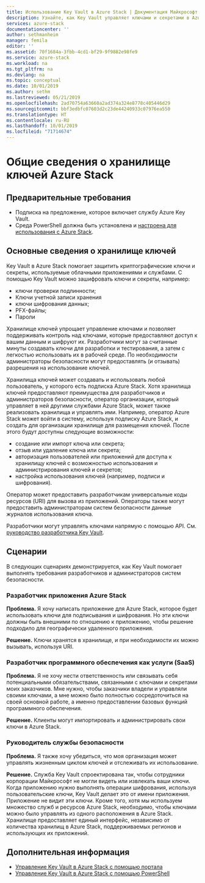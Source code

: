 ```yaml
---
title: Использование Key Vault в Azure Stack | Документация Майкрософт
description: Узнайте, как Key Vault управляет ключами и секретами в Azure Stack.
services: azure-stack
documentationcenter: ''
author: sethmanheim
manager: femila
editor: ''
ms.assetid: 70f1684a-3fbb-4cd1-bf29-9f9882e98fe9
ms.service: azure-stack
ms.workload: na
ms.tgt_pltfrm: na
ms.devlang: na
ms.topic: conceptual
ms.date: 10/01/2019
ms.author: sethm
ms.lastreviewed: 05/21/2019
ms.openlocfilehash: 2ad70754a63660a2ad374a324e8778c405446d29
ms.sourcegitcommit: bbf3edbfc07603d2c23de44240933c07976ea550
ms.translationtype: HT
ms.contentlocale: ru-RU
ms.lasthandoff: 10/01/2019
ms.locfileid: "71714674"
---
```

# <a name="introduction-to-key-vault-in-azure-stack"></a>Общие сведения о хранилище ключей Azure Stack

## <a name="prerequisites"></a>Предварительные требования

* Подписка на предложение, которое включает службу Azure Key Vault.  
* Среда PowerShell должна быть установлена и [настроена для использования с Azure Stack](azure-stack-powershell-configure-user.md).

## <a name="key-vault-basics"></a>Основные сведения о хранилище ключей

Key Vault в Azure Stack помогает защитить криптографические ключи и секреты, используемые облачными приложениями и службами. С помощью Key Vault можно зашифровать ключи и секреты, например:

* ключи проверки подлинности;
* Ключи учетной записи хранения
* ключи шифрования данных;
* PFX-файлы;
* Пароли

Хранилище ключей упрощает управление ключами и позволяет поддерживать контроль над ключами, которые предоставляют доступ к вашим данным и шифруют их. Разработчики могут за считанные минуты создавать ключи для разработки и тестирования, а затем с легкостью использовать их в рабочей среде. По необходимости администраторы безопасности могут предоставлять (и отзывать) разрешения на использование ключей.

Хранилища ключей может создавать и использовать любой пользователь, у которого есть подписка Azure Stack. Хотя хранилища ключей предоставляют преимущества для разработчиков и администраторов безопасности, оператор организации, который управляет в ней другими службами Azure Stack, может также реализовать хранилища и управлять ими. Например, оператор Azure Stack может войти в систему, используя подписку Azure Stack, и создать для организации хранилище для размещения ключей. После этого будут доступны следующие возможности:

* создание или импорт ключа или секрета;
* отзыв или удаление ключа или секрета;
* авторизация пользователей или приложений для доступа к хранилищу ключей с возможностью использования и администрирования ключей и секретов;
* настройка использования ключей (например, подписи и шифрования).

Оператор может предоставить разработчикам универсальные коды ресурсов (URI) для вызова из приложений. Операторы также могут предоставить администраторам систем безопасности данные журналов использования ключа.

Разработчики могут управлять ключами напрямую с помощью API. См. [руководство разработчика Key Vault](/azure/key-vault/key-vault-developers-guide).

## <a name="scenarios"></a>Сценарии

В следующих сценариях демонстрируется, как Key Vault помогает выполнять требования разработчиков и администраторов систем безопасности.

### <a name="developer-for-an-azure-stack-app"></a>Разработчик приложения Azure Stack

**Проблема.** Я хочу написать приложение для Azure Stack, которое будет использовать ключи для подписывания и шифрования. Но эти ключи должны быть внешними по отношению к приложению, чтобы решение подходило для географически удаленного приложения.

**Решение.** Ключи хранятся в хранилище, и при необходимости их можно вызывать, используя URI.

### <a name="developer-for-software-as-a-service-saas"></a>Разработчик программного обеспечения как услуги (SaaS)

**Проблема.** Я не хочу нести ответственность или связывать себя потенциальными обязательствами, связанными с ключами и секретами моих заказчиков. Мне нужно, чтобы заказчики владели и управляли своими ключами, а мне можно было полностью сосредоточиться на своей основной работе, а именно предоставлении базовых функций программного обеспечения.

**Решение.** Клиенты могут импортировать и администрировать свои ключи в Azure Stack.

### <a name="chief-security-officer-cso"></a>Руководитель службы безопасности

**Проблема.** Я также хочу убедиться, что моя организация может управлять жизненным циклом ключей и отслеживать их использование.

**Решение.** Служба Key Vault спроектирована так, чтобы сотрудники корпорации Майкрософт не могли видеть или извлекать ваши ключи. Когда приложению нужно выполнять операции шифрования, используя пользовательские ключи, Key Vault делает это от имени приложения. Приложение не видит эти ключи. Кроме того, хотя мы используем множество служб и ресурсов Azure Stack, необходимо, чтобы ключами можно было управлять из одного расположения в Azure Stack. Хранилище предоставляет единый интерфейс, независимо от количества хранилищ в Azure Stack, поддерживаемых регионов и использующих их приложений.

## <a name="next-steps"></a>Дополнительная информация

* [Управление Key Vault в Azure Stack с помощью портала](azure-stack-key-vault-manage-portal.md)  
* [Управление Key Vault в Azure Stack с помощью PowerShell](azure-stack-key-vault-manage-powershell.md)
